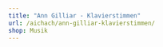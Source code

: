```yaml
---
title: "Ann Gilliar - Klavierstimmen"
url: /aichach/ann-gilliar-klavierstimmen/
shop: Musik
---
```


